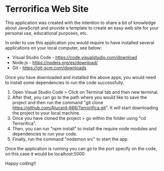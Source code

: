 # Terrorifica Web Site
This application was created with the intention to share a bit of knowledge about JavaScript and provide a template to create an easy web site for your personal use, educational purposes, etc.

In order to use this application you would require to have installed several applications on your local computer, see below:

* Visual Studio Code - 
https://code.visualstudio.com/download
* Node.js - 
https://nodejs.org/es/download/
* Git -
https://git-scm.com/downloads

Once you have downloaded and installed the above apps, you would need to install some dependencies to run the code successfully.

1. Open Visual Studio Code > Click on Terminal tab and then new terminal.
2. After that, you can go to the path where you would like to save the project and then run the command "git clone https://github.com/Alucard-666/Terrorifica.git". It will start downloading the project to your local machine.
3. Once you have cloned the project > go within the folder using "cd Terrorifica".
4. Then, you can run "npm install" to install the require node modules and dependencies to run your code.
5. Finally, run the command "nodemon src" to start the app.

Once the application is running you can go to the port specify on the code, on this case it would be localhost:5000

Happy coding!!

